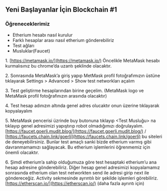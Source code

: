 ## Yeni Başlayanlar İçin Blockchain #1

### Öğreneceklerimiz

*   Etherium hesabı nasıl kurulur
*   Farklı hesaplar arası nasıl etherium gönderebiliriz
*   Test ağları
*   Musluklar(Faucet)

1\. [https://metamask.io/](https://metamask.io/) Öncelikle MetaMask hesabı kurmalısınız bu chrome’da uzantı şeklinde olacaktır.

2\. Sonrasında MetaMask’a giriş yapıp MetMask profil fotoğrafımızın üstüne tıklayarak Settings > Advanced > Show test networkları açalım

3\. Test geliştirme hesaplarından birine geçelim. (MetaMask logo ve MetaMask profil fotoğrafınızın arasında olacaktır)

4\. Test hesap adınızın altında genel adres olucaktır onun üzerine tıklayarak kopyalayalım

5\. MetaMask pencerisi üzrinde buy butonuna tıklayıp <Test Musluğu> na tıklayıp genel adresimizi yapıştırıp robot olmadığımızı doğrulayalım. [https://faucet.goerli.mudit.blog/](https://faucet.goerli.mudit.blog/) / [https://faucets.chain.link/goerli](https://faucets.chain.link/goerli) bu siteleri de deneyebilirsiniz. Bunlar test amaçlı sanki bizde etherium varmış gibi davranmamamızı sağlayacak. Bu etherium işlemlerini öğrenmemiz için önemli olacaktır.

6\. Şimdi etherium’a sahip olduğumuza göre test hesaptaki etherium’u ana hesap adresine gönderebiliriz. Diğer hesap genel adresimizi kopyalamamız sonrasında etherium olan test networkten send ile adresi girip next ile göndereceğiz. Activity sekmesinde ayrıntılı bir şekilde işlemleri görebiliriz. [https://etherscan.io/](https://etherscan.io/) (daha fazla ayrıntı için)